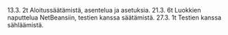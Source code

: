 13.3.	2t	Aloitussäätämistä, asentelua ja asetuksia.
21.3.   6t	Luokkien naputtelua NetBeansiin, testien kanssa säätämistä.
27.3.	1t	Testien kanssa sähläämistä.
